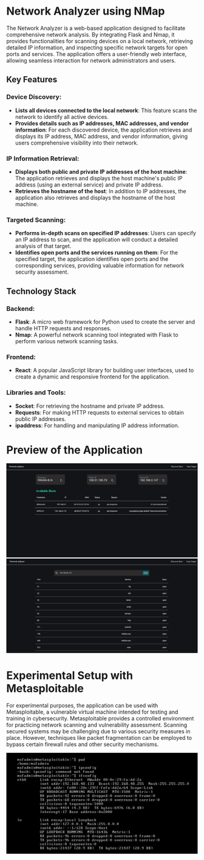 # Network Analyzer using NMap

The Network Analyzer is a web-based application designed to facilitate comprehensive network analysis. By integrating Flask and Nmap, it provides functionalities for scanning devices on a local network, retrieving detailed IP information, and inspecting specific network targets for open ports and services. The application offers a user-friendly web interface, allowing seamless interaction for network administrators and users.

## Key Features

### Device Discovery:

- **Lists all devices connected to the local network**: This feature scans the network to identify all active devices.
- **Provides details such as IP addresses, MAC addresses, and vendor information**: For each discovered device, the application retrieves and displays its IP address, MAC address, and vendor information, giving users comprehensive visibility into their network.

### IP Information Retrieval:

- **Displays both public and private IP addresses of the host machine**: The application retrieves and displays the host machine's public IP address (using an external service) and private IP address.
- **Retrieves the hostname of the host**: In addition to IP addresses, the application also retrieves and displays the hostname of the host machine.

### Targeted Scanning:

- **Performs in-depth scans on specified IP addresses**: Users can specify an IP address to scan, and the application will conduct a detailed analysis of that target.
- **Identifies open ports and the services running on them**: For the specified target, the application identifies open ports and the corresponding services, providing valuable information for network security assessment.

## Technology Stack

### Backend:

- **Flask**: A micro web framework for Python used to create the server and handle HTTP requests and responses.
- **Nmap**: A powerful network scanning tool integrated with Flask to perform various network scanning tasks.

### Frontend:

- **React**: A popular JavaScript library for building user interfaces, used to create a dynamic and responsive frontend for the application.

### Libraries and Tools:

- **Socket**: For retrieving the hostname and private IP address.
- **Requests**: For making HTTP requests to external services to obtain public IP addresses.
- **ipaddress**: For handling and manipulating IP address information.

# Preview of the Application
![preview_img](Preview/Host%20Discovery%20-%20Home.png)
![preview_img](Preview/ScanTarget.png)

# Experimental Setup with Metasploitable

For experimental purposes, the application can be used with Metasploitable, a vulnerable virtual machine intended for testing and training in cybersecurity. Metasploitable provides a controlled environment for practicing network scanning and vulnerability assessment. Scanning secured systems may be challenging due to various security measures in place. However, techniques like packet fragmentation can be employed to bypass certain firewall rules and other security mechanisms.

![preview_img](Preview/Metasploitable.png)